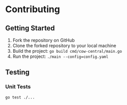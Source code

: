 # Contributing

## Getting Started

1. Fork the repository on GitHub
2. Clone the forked repository to your local machine
3. Build the project: `go build cmd/cow-central/main.go`
4. Run the project: `./main --config=config.yaml`

## Testing

### Unit Tests

```bash
go test ./...
```

